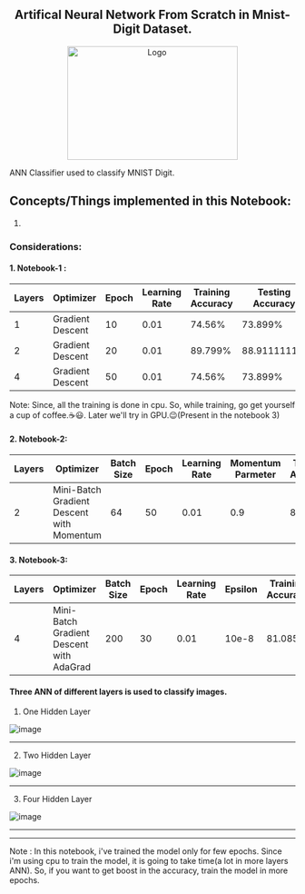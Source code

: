 <h2 align="center">Artifical Neural Network From Scratch in Mnist-Digit Dataset.</h2>
<p align="center">
  <img src="https://user-images.githubusercontent.com/40908371/174338354-46e0131d-184b-4768-a036-4b545914334d.png"  alt="Logo" width="300" height="200"/>
  <p>ANN Classifier used to classify MNIST Digit.</p>
</p>

## Concepts/Things implemented in this Notebook:
1. 
  
### Considerations: 
  
  
#### 1. Notebook-1 :  

| Layers | Optimizer | Epoch | Learning Rate| Training Accuracy | Testing Accuracy |
| --- | --- | --- | --- | --- | --- |
| 1 |     Gradient Descent          |  10  | 0.01 | 74.56% | 73.899%
| 2 |     Gradient Descent          |  20  | 0.01 | 89.799% | 88.9111111%
| 4 |     Gradient Descent          |  50  | 0.01 | 74.56% | 73.899%
  
  Note: Since, all the training is done in cpu.  So, while training, go get yourself a cup of coffee.☕😃.  Later we'll try in GPU.😉(Present in the notebook 3)  
   
#### 2. Notebook-2:  

| Layers | Optimizer | Batch Size | Epoch | Learning Rate | Momentum Parmeter | Training Accuracy | Testing Accuracy |
| --- | --- | --- | --- | --- | --- | --- | --- |
| 2 | Mini-Batch Gradient Descent with Momentum | 64 | 50 | 0.01 | 0.9 | 85.232% | 84.649%

#### 3. Notebook-3:  

| Layers | Optimizer | Batch Size | Epoch | Learning Rate | Epsilon | Training Accuracy | Testing Accuracy |
| --- | --- | --- | --- | --- | --- | -- | -- |
| 4 | Mini-Batch Gradient Descent with AdaGrad | 200 | 30 | 0.01 | 10e-8 | 81.085% | __%


#### Three ANN of different layers is used to classify images.

1. One Hidden Layer 
  
    
  ![image](https://user-images.githubusercontent.com/40908371/173662434-a87069c7-049c-43be-959f-46b8a26986e5.png)
  

  ---------------------------------------------------------------------------------------------------------------------------------------------------------------------  
    
2. Two Hidden Layer

  
 ![image](https://user-images.githubusercontent.com/40908371/173663019-e7d25df7-4111-4816-b694-cabe61d0f1a1.png)
     

   
   --------------------------------------------------------------------------------------------------------------------------------------------------------------------  
     
3. Four Hidden Layer
  
    
![image](https://user-images.githubusercontent.com/40908371/173862561-57e26da0-49dd-4437-ad12-9440ceaea7c4.png)
  
  

   -------------------------------------------------------------------------------------------------------------------------------------------------------------------- 
   --------------------------------------------------------------------------------------------------------------------------------------------------------------------  
   

  
Note : In this notebook, i've trained the model only for few epochs. Since i'm using cpu to train the model, it is going to take time(a lot in more layers ANN).
So, if you want to get boost in the accuracy, train the model in more epochs. 
